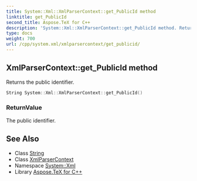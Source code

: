 ```yaml
---
title: System::Xml::XmlParserContext::get_PublicId method
linktitle: get_PublicId
second_title: Aspose.TeX for C++
description: 'System::Xml::XmlParserContext::get_PublicId method. Returns the public identifier in C++.'
type: docs
weight: 700
url: /cpp/system.xml/xmlparsercontext/get_publicid/
---
```

## XmlParserContext::get_PublicId method


Returns the public identifier.

```cpp
String System::Xml::XmlParserContext::get_PublicId()
```


### ReturnValue

The public identifier.

## See Also

* Class [String](../../../system/string/)
* Class [XmlParserContext](../)
* Namespace [System::Xml](../../)
* Library [Aspose.TeX for C++](../../../)
